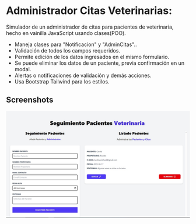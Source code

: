 
# Administrador Citas Veterinarias:

Simulador de un administrador de citas para pacientes de veterinaria, hecho en vainilla JavaScript usando clases(POO).

- Maneja clases para "Notificacion" y "AdminCitas"..
- Validación de todos los campos requeridos.
- Permite edición de los datos ingresados en el mismo formulario.
- Se puede eliminar los datos de un paciente, previa confirmación en un modal.
- Alertas o notificaciones de validación y demás acciones.
- Usa Bootstrap Tailwind para los estilos.

## Screenshots

![App Screenshot](./preview.jpg)
